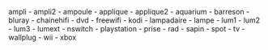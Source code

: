 ampli - ampli2 - ampoule - applique - applique2 - aquarium - barreson - bluray - chainehifi - dvd - freewifi - kodi - lampadaire - lampe - lum1 - lum2 - lum3 - lumext - nswitch - playstation - prise - rad - sapin - spot - tv - wallplug - wii - xbox
              
